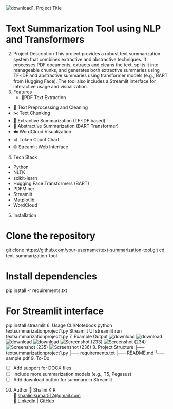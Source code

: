 ![download](https://github.com/user-attachments/assets/f908c397-8a89-4274-a0b3-b8d5f88b213b)1. Project Title
   # Text Summarization Tool using NLP and Transformers
2. Project Description
   This project provides a robust text summarization system that combines extractive and abstractive techniques.
It processes PDF documents, extracts and cleans the text, splits it into manageable chunks, and generates both extractive summaries using TF-IDF and abstractive summaries using transformer models (e.g., BART from Hugging Face). The tool also includes a Streamlit interface for interactive usage and visualization.
3. Features
   - 📄PDF Text Extraction
- 🧹 Text Preprocessing and Cleaning
- ✂️ Text Chunking
- 📝 Extractive Summarization (TF-IDF based)
- 🤖 Abstractive Summarization (BART Transformer)
- ☁️ WordCloud Visualization
- 📊 Token Count Chart
- 🌐 Streamlit Web Interface
4. Tech Stack
  - Python
- NLTK
- scikit-learn
- Hugging Face Transformers (BART)
- PDFMiner
- Streamlit
- Matplotlib
- WordCloud
5. Installation
  # Clone the repository
git clone https://github.com/your-username/text-summarization-tool.git
cd text-summarization-tool

# Install dependencies
pip install -r requirements.txt

# For Streamlit interface
pip install streamlit
6. Usage
CLI/Notebook
python textsummarizationproject1.py
Streamlit UI
streamlit run textsummarizationproject1.py
7. Example Output
![download](https://github.com/user-attachments/assets/c5923253-515d-4f0b-9dae-e51625ca2197)
![download](https://github.com/user-attachments/assets/9bfb8530-d9cb-4a8a-b745-7c328ab36b40)
![download](https://github.com/user-attachments/assets/85040a95-09fb-4416-baff-99a595e13289)
![download](https://github.com/user-attachments/assets/70a611d1-e875-40e0-98e1-86c603b3c69d)
![Screenshot (233)](https://github.com/user-attachments/assets/fd51fb29-799b-49a8-ad60-7b968a88aaf9)
![Screenshot (234)](https://github.com/user-attachments/assets/98ba314e-693a-41f4-a7bd-0448d5604c22)
![Screenshot (235)](https://github.com/user-attachments/assets/c76167d1-da80-4de8-aa14-393a2955b686)
![Screenshot (236)](https://github.com/user-attachments/assets/5a70e835-ac2a-4ceb-bffb-0d73d5452076)
8. Project Structure
├── textsummarizationproject1.py
├── requirements.txt
├── README.md
└── sample.pdf
9. To-Do
- [ ] Add support for DOCX files
- [ ] Include more summarization models (e.g., T5, Pegasus)
- [ ] Add download button for summary in Streamlit
10. Author
👤 Shalini K R  
📧 shaalinikumar512@gmail.com  
🔗 [LinkedIn](https://linkedin.com/in/k-r-shalini-1709ab24a) | [GitHub](https://github.com/shalz510)
